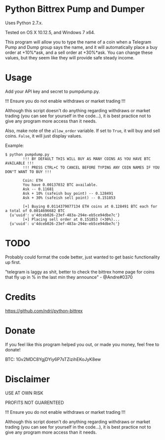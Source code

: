 Python Bittrex Pump and Dumper
=

Uses Python 2.7.x.

Tested on OS X 10.12.5, and Windows 7 x64.

This program will allow you to type the name of a coin when a Telegram
Pump and Dump group says the name, and it will automatically place a
buy order at +10%*ask, and a sell order at +30%*ask. You can change
these values, but they seem like they will provide safe steady income.


Usage
=
  Add your API key and secret to pumpdump.py.

  !!! Ensure you do not enable withdraws or market trading !!!

  Although this script doesn't do anything regarding withdraws or
  market trading (you can see for yourself in the code...), it is best
  practice not to give any program more access than it needs.

  Also, make note of the `allow_order` variable. If set to `True`, it
  will buy and sell coins. `False`, it will just display values.

  Example:

    $ python pumpdump.py
			!!! BY DEFAULT THIS WILL BUY AS MANY COINS AS YOU HAVE BTC AVAILABLE !!!
			!!! PRESS CTRL+C TO CANCEL BEFORE TYPING ANY COIN NAMES IF YOU DON"T WANT TO BUY !!!

			Coin: ETH
			You have 0.00137032 BTC available.
			Ask -- 0.11681
			Ask + 10% (safeish buy point) -- 0.128491
			Ask + 30% (safeish sell point) -- 0.151853

			[+] Buying 0.0114379077134 ETH coins at 0.128491 BTC each for a total of 0.0014696682 BTC
      {u'uuid': u'4dceb026-23ef-483a-294e-eb5ce94dbe7c'}
			[+] Placing sell order at 0.151853 (+30%)...
      {u'uuid': u'4dceb026-23ef-483a-294e-eb5ce94dbe7c'}

TODO
=

Probably could format the code better, just wanted to get basic functionality up first.

"telegram is laggy as shit, better to check the bittrex home page for coins that fly up in % in the last min they announce" - @Andre#0370

Credits
=

https://github.com/ndri/python-bittrex

Donate
=

If you feel like this program helped you out, or made you money, feel free to donate!

BTC: 1Gv2MDC8YgjDYiy6P7sTZizihEKoJyK8ew

Disclaimer
=

USE AT OWN RISK

PROFITS NOT GUARENTEED

!!! Ensure you do not enable withdraws or market trading !!!

Although this script doesn't do anything regarding withdraws or
market trading (you can see for yourself in the code...), it is best
practice not to give any program more access than it needs.

